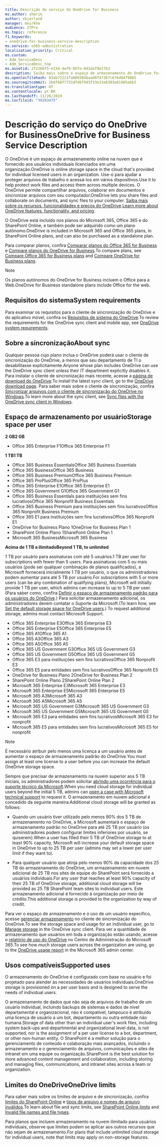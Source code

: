 ```yaml
---
title: Descrição do serviço do OneDrive for Business
ms.author: sharik
author: skjerland
manager: mnirkhe
audience: ITPro
ms.topic: reference
f1_keywords:
- onedrive-for-business-service-description
ms.service: o365-administration
localization_priority: Critical
ms.custom:
- Adm_ServiceDesc
- Adm_ServiceDesc_top
ms.assetid: 2f22b6f5-e154-4ef9-85fe-0d1daf9e27b3
description: Saiba mais sobre o espaço de armazenamento do OneDrive fornecido para cada plano de assinatura.
ms.openlocfilehash: 63ab72221fa009384baad0fd7367c676d84798b5
ms.sourcegitcommit: 2b9f68f7731dfd6f9d3f33e31e6303e81985ebb2
ms.translationtype: HT
ms.contentlocale: pt-BR
ms.lasthandoff: 11/26/2019
ms.locfileid: "39263475"
---
```

# <a name="onedrive-for-business-service-description"></a><span data-ttu-id="42c67-103">Descrição do serviço do OneDrive for Business</span><span class="sxs-lookup"><span data-stu-id="42c67-103">OneDrive for Business Service Description</span></span>

<span data-ttu-id="42c67-104">O OneDrive é um espaço de armazenamento online na nuvem que é fornecido aos usuários individuais licenciados em uma organização.</span><span class="sxs-lookup"><span data-stu-id="42c67-104">OneDrive is online storage space in the cloud that's provided for individual licensed users in an organization.</span></span> <span data-ttu-id="42c67-105">Use-o para ajudar a proteger arquivos de trabalho e acessá-los em vários dispositivos.</span><span class="sxs-lookup"><span data-stu-id="42c67-105">Use it to help protect work files and access them across multiple devices.</span></span> <span data-ttu-id="42c67-106">O OneDrive permite compartilhar arquivos, colaborar em documentos e sincronizar arquivos com seu computador.</span><span class="sxs-lookup"><span data-stu-id="42c67-106">OneDrive lets you share files and collaborate on documents, and sync files to your computer.</span></span> <span data-ttu-id="42c67-107">[Saiba mais sobre os recursos, funcionalidades e preços do OneDrive](https://go.microsoft.com/fwlink/?linkid=850345).</span><span class="sxs-lookup"><span data-stu-id="42c67-107">[Learn more about OneDrive features, functionality, and pricing](https://go.microsoft.com/fwlink/?linkid=850345).</span></span>
  
<span data-ttu-id="42c67-108">O OneDrive está incluído nos planos do Microsoft 365, Office 365 e do SharePoint Online, e também pode ser adquirido como um plano autônomo.</span><span class="sxs-lookup"><span data-stu-id="42c67-108">OneDrive is included in Microsoft 365 and Office 365 plans, in SharePoint Online plans, and can also be purchased as a standalone plan.</span></span> 
    
<span data-ttu-id="42c67-109">Para comparar planos, confira [Comparar planos do Office 365 for Business](https://go.microsoft.com/fwlink/?linkid=799177) e [Compare planos do OneDrive for Business](https://products.office.com/onedrive-for-business/compare-onedrive-for-business-plans).</span><span class="sxs-lookup"><span data-stu-id="42c67-109">To compare plans, see [Compare Office 365 for Business plans](https://go.microsoft.com/fwlink/?linkid=799177) and [Compare OneDrive for Business plans](https://products.office.com/onedrive-for-business/compare-onedrive-for-business-plans).</span></span> 
  
> [!NOTE]
> <span data-ttu-id="42c67-110">Os planos autônomos do OneDrive for Business incluem o Office para a Web.</span><span class="sxs-lookup"><span data-stu-id="42c67-110">OneDrive for Business standalone plans include Office for the web.</span></span> 
  
## <a name="system-requirements"></a><span data-ttu-id="42c67-111">Requisitos do sistema</span><span class="sxs-lookup"><span data-stu-id="42c67-111">System requirements</span></span>

<span data-ttu-id="42c67-112">Para examinar os requisitos para o cliente de sincronização do OneDrive e do aplicativo móvel, confira os [Requisitos de sistema do OneDrive](https://go.microsoft.com/fwlink/?linkid=837584).</span><span class="sxs-lookup"><span data-stu-id="42c67-112">To review the requirements for the OneDrive sync client and mobile app, see [OneDrive system requirements](https://go.microsoft.com/fwlink/?linkid=837584).</span></span>
  
## <a name="about-sync"></a><span data-ttu-id="42c67-113">Sobre a sincronização</span><span class="sxs-lookup"><span data-stu-id="42c67-113">About sync</span></span>

<span data-ttu-id="42c67-114">Qualquer pessoa cujo plano inclua o OneDrive poderá usar o cliente de sincronização do OneDrive, a menos que seu departamento de TI o desabilitasse explicitamente.</span><span class="sxs-lookup"><span data-stu-id="42c67-114">Anyone whose plan includes OneDrive can use the OneDrive sync client unless their IT department explicitly disables it.</span></span> <span data-ttu-id="42c67-115">Para instalar o cliente de sincronização mais recente, acesse a [página de download do OneDrive](https://onedrive.live.com/about/download/).</span><span class="sxs-lookup"><span data-stu-id="42c67-115">To install the latest sync client, go to the [OneDrive download page](https://onedrive.live.com/about/download/).</span></span> <span data-ttu-id="42c67-116">Para saber mais sobre o cliente de sincronização, confira [Sincronizar arquivos com o cliente de sincronização do OneDrive no Windows](https://support.office.com/article/615391c4-2bd3-4aae-a42a-858262e42a49).</span><span class="sxs-lookup"><span data-stu-id="42c67-116">To learn more about the sync client, see [Sync files with the OneDrive sync client in Windows](https://support.office.com/article/615391c4-2bd3-4aae-a42a-858262e42a49).</span></span>
  
## <a name="storage-space-per-user"></a><span data-ttu-id="42c67-117">Espaço de armazenamento por usuário</span><span class="sxs-lookup"><span data-stu-id="42c67-117">Storage space per user</span></span>

<span data-ttu-id="42c67-118">**2 GB**</span><span class="sxs-lookup"><span data-stu-id="42c67-118">**2 GB**</span></span>

- <span data-ttu-id="42c67-119">Office 365 Enterprise F1</span><span class="sxs-lookup"><span data-stu-id="42c67-119">Office 365 Enterprise F1</span></span>

<span data-ttu-id="42c67-120">**1 TB**</span><span class="sxs-lookup"><span data-stu-id="42c67-120">**1 TB**</span></span>

- <span data-ttu-id="42c67-121">Office 365 Business Essentials</span><span class="sxs-lookup"><span data-stu-id="42c67-121">Office 365 Business Essentials</span></span>
- <span data-ttu-id="42c67-122">Office 365 Business</span><span class="sxs-lookup"><span data-stu-id="42c67-122">Office 365 Business</span></span>
- <span data-ttu-id="42c67-123">Office 365 Business Premium</span><span class="sxs-lookup"><span data-stu-id="42c67-123">Office 365 Business Premium</span></span>
- <span data-ttu-id="42c67-124">Office 365 ProPlus</span><span class="sxs-lookup"><span data-stu-id="42c67-124">Office 365 ProPlus</span></span>
- <span data-ttu-id="42c67-125">Office 365 Enterprise E1</span><span class="sxs-lookup"><span data-stu-id="42c67-125">Office 365 Enterprise E1</span></span>
- <span data-ttu-id="42c67-126">Office 365 Government G1</span><span class="sxs-lookup"><span data-stu-id="42c67-126">Office 365 Government G1</span></span>
- <span data-ttu-id="42c67-127">Office 365 Business Essentials para instituições sem fins lucrativos</span><span class="sxs-lookup"><span data-stu-id="42c67-127">Office 365 Nonprofit Business Essentials</span></span>
- <span data-ttu-id="42c67-128">Office 365 Business Premium para instituições sem fins lucrativos</span><span class="sxs-lookup"><span data-stu-id="42c67-128">Office 365 Nonprofit Business Premium</span></span>
- <span data-ttu-id="42c67-129">Office 365 E1 para instituições sem fins lucrativos</span><span class="sxs-lookup"><span data-stu-id="42c67-129">Office 365 Nonprofit E1</span></span>
- <span data-ttu-id="42c67-130">OneDrive for Business Plano 1</span><span class="sxs-lookup"><span data-stu-id="42c67-130">OneDrive for Business Plan 1</span></span>
- <span data-ttu-id="42c67-131">SharePoint Online Plano 1</span><span class="sxs-lookup"><span data-stu-id="42c67-131">SharePoint Online Plan 1</span></span>
- <span data-ttu-id="42c67-132">Microsoft 365 Business</span><span class="sxs-lookup"><span data-stu-id="42c67-132">Microsoft 365 Business</span></span>

<span data-ttu-id="42c67-133">**Acima de 1 TB a ilimitado**</span><span class="sxs-lookup"><span data-stu-id="42c67-133">**Beyond 1 TB, to unlimited**</span></span>
 
<span data-ttu-id="42c67-134">1 TB por usuário para assinaturas com até 5 usuários.</span><span class="sxs-lookup"><span data-stu-id="42c67-134">1 TB per user for subscriptions with fewer than 5 users.</span></span> <span data-ttu-id="42c67-135">Para assinaturas com 5 ou mais usuários (pode ser qualquer combinação de planos qualificados), a Microsoft fornecerá inicialmente 1 TB por usuário, o que os administradores podem aumentar para até 5 TB por usuário.</span><span class="sxs-lookup"><span data-stu-id="42c67-135">For subscriptions with 5 or more users (can be any combination of qualifying plans), Microsoft will initially provide 1 TB per user, which admins can increase to up to 5 TB per user.</span></span> <span data-ttu-id="42c67-136">(Para saber como, confira [Definir o espaço de armazenamento padrão para os usuários do OneDrive](/onedrive/set-default-storage-space).) Para solicitar armazenamento adicional, os administradores devem contatar o Suporte da Microsoft.</span><span class="sxs-lookup"><span data-stu-id="42c67-136">(To learn how, see [Set the default storage space for OneDrive users](/onedrive/set-default-storage-space).) To request additional storage, admins must contact Microsoft Support.</span></span>

- <span data-ttu-id="42c67-137">Office 365 Enterprise E3</span><span class="sxs-lookup"><span data-stu-id="42c67-137">Office 365 Enterprise E3</span></span>
- <span data-ttu-id="42c67-138">Office 365 Enterprise E5</span><span class="sxs-lookup"><span data-stu-id="42c67-138">Office 365 Enterprise E5</span></span>
- <span data-ttu-id="42c67-139">Office 365 A1</span><span class="sxs-lookup"><span data-stu-id="42c67-139">Office 365 A1</span></span>
- <span data-ttu-id="42c67-140">Office 365 A3</span><span class="sxs-lookup"><span data-stu-id="42c67-140">Office 365 A3</span></span>
- <span data-ttu-id="42c67-141">Office 365 A5</span><span class="sxs-lookup"><span data-stu-id="42c67-141">Office 365 A5</span></span>
- <span data-ttu-id="42c67-142">Office 365 US Government G3</span><span class="sxs-lookup"><span data-stu-id="42c67-142">Office 365 US Government G3</span></span>
- <span data-ttu-id="42c67-143">Office 365 US Government G5</span><span class="sxs-lookup"><span data-stu-id="42c67-143">Office 365 US Government G5</span></span>
- <span data-ttu-id="42c67-144">Office 365 E3 para instituições sem fins lucrativos</span><span class="sxs-lookup"><span data-stu-id="42c67-144">Office 365 Nonprofit E3</span></span>
- <span data-ttu-id="42c67-145">Office 365 E5 para entidades sem fins lucrativos</span><span class="sxs-lookup"><span data-stu-id="42c67-145">Office 365 Nonprofit E5</span></span>
- <span data-ttu-id="42c67-146">OneDrive for Business Plano 2</span><span class="sxs-lookup"><span data-stu-id="42c67-146">OneDrive for Business Plan 2</span></span>
- <span data-ttu-id="42c67-147">SharePoint Online Plano 2</span><span class="sxs-lookup"><span data-stu-id="42c67-147">SharePoint Online Plan 2</span></span>
- <span data-ttu-id="42c67-148">Microsoft 365 Enterprise E3</span><span class="sxs-lookup"><span data-stu-id="42c67-148">Microsoft 365 Enterprise E3</span></span>
- <span data-ttu-id="42c67-149">Microsoft 365 Enterprise E5</span><span class="sxs-lookup"><span data-stu-id="42c67-149">Microsoft 365 Enterprise E5</span></span>
- <span data-ttu-id="42c67-150">Microsoft 365 A3</span><span class="sxs-lookup"><span data-stu-id="42c67-150">Microsoft 365 A3</span></span>
- <span data-ttu-id="42c67-151">Microsoft 365 A5</span><span class="sxs-lookup"><span data-stu-id="42c67-151">Microsoft 365 A5</span></span>
- <span data-ttu-id="42c67-152">Microsoft 365 US Government G3</span><span class="sxs-lookup"><span data-stu-id="42c67-152">Microsoft 365 US Government G3</span></span>
- <span data-ttu-id="42c67-153">Microsoft 365 US Government G5</span><span class="sxs-lookup"><span data-stu-id="42c67-153">Microsoft 365 US Government G5</span></span>
- <span data-ttu-id="42c67-154">Microsoft 365 E3 para entidades sem fins lucrativos</span><span class="sxs-lookup"><span data-stu-id="42c67-154">Microsoft 365 E3 for nonprofit</span></span>
- <span data-ttu-id="42c67-155">Microsoft 365 E5 para entidades sem fins lucrativos</span><span class="sxs-lookup"><span data-stu-id="42c67-155">Microsoft 365 E5 for nonprofit</span></span>

> [!NOTE]
> <span data-ttu-id="42c67-156">É necessário atribuir pelo menos uma licença a um usuário antes de aumentar o espaço de armazenamento padrão do OneDrive.</span><span class="sxs-lookup"><span data-stu-id="42c67-156">You must assign at least one license to a user before you can increase the default OneDrive storage space.</span></span> 
  
<span data-ttu-id="42c67-157">Sempre que precisar de armazenamento na nuvem superior aos 5 TB iniciais, os administradores podem solicitar [abrindo uma ocorrência para o suporte técnico da Microsoft](https://go.microsoft.com/fwlink/?linkid=869559).</span><span class="sxs-lookup"><span data-stu-id="42c67-157">When you need cloud storage for individual users beyond the initial 5 TB, admins can [open a case with Microsoft technical support](https://go.microsoft.com/fwlink/?linkid=869559) to request it.</span></span> <span data-ttu-id="42c67-158">O armazenamento em nuvem adicional é concedido da seguinte maneira:</span><span class="sxs-lookup"><span data-stu-id="42c67-158">Additional cloud storage will be granted as follows:</span></span> 
  
- <span data-ttu-id="42c67-159">Quando um usuário tiver utilizado pelo menos 90% dos 5 TB de armazenamento no OneDrive, a Microsoft aumentará o espaço de armazenamento padrão no OneDrive para até 25 TB por usuário (os administradores podem configurar limites inferiores por usuário, se quiserem).</span><span class="sxs-lookup"><span data-stu-id="42c67-159">When a user has filled their 5 TB of OneDrive storage to at least 90% capacity, Microsoft will increase your default storage space in OneDrive to up to 25 TB per user (admins may set a lower per user limit if they want to).</span></span> 
    
- <span data-ttu-id="42c67-160">Para qualquer usuário que atinja pelo menos 90% da capacidade dos 25 TB do armazenamento do OneDrive, um armazenamento em nuvem adicional de 25 TB nos sites de equipe do SharePoint será fornecido a usuários individuais.</span><span class="sxs-lookup"><span data-stu-id="42c67-160">For any user that reaches at least 90% capacity of their 25 TB of OneDrive storage, additional cloud storage will be provided as 25 TB SharePoint team sites to individual users.</span></span> <span data-ttu-id="42c67-161">Este armazenamento adicional é fornecido à organização por meio de crédito.</span><span class="sxs-lookup"><span data-stu-id="42c67-161">This additional storage is provided to the organization by way of credit.</span></span>
    
<span data-ttu-id="42c67-162">Para ver o espaço de armazenamento e o uso de um usuário específico, acesse [gerenciar armazenamento](https://support.office.com/article/31519161-059C-4764-B6F8-F5CD29F7FE68) no cliente de sincronização do OneDrive.</span><span class="sxs-lookup"><span data-stu-id="42c67-162">To see the storage space and usage for an individual user, go to [Manage storage](https://support.office.com/article/31519161-059C-4764-B6F8-F5CD29F7FE68) in the OneDrive sync client.</span></span> <span data-ttu-id="42c67-163">Para ver a quantidade de armazenamento que usuários em toda a organização estão usando, acesse o [relatório de uso do OneDrive](/office365/admin/activity-reports/onedrive-for-business-usage) no Centro de Administração do Microsoft 365.</span><span class="sxs-lookup"><span data-stu-id="42c67-163">To see how much storage users across the organization are using, go to the [OneDrive usage report](/office365/admin/activity-reports/onedrive-for-business-usage) in the Microsoft 365 admin center.</span></span> 
   
## <a name="supported-uses"></a><span data-ttu-id="42c67-164">Usos compatíveis</span><span class="sxs-lookup"><span data-stu-id="42c67-164">Supported uses</span></span>

<span data-ttu-id="42c67-165">O armazenamento do OneDrive é configurado com base no usuário e foi projetado para atender às necessidades de usuários individuais.</span><span class="sxs-lookup"><span data-stu-id="42c67-165">OneDrive storage is provisioned on a per user basis and is designed to serve the needs of individual users.</span></span>
  
<span data-ttu-id="42c67-166">O armazenamento de dados que não seja de arquivos de trabalho de um usuário individual, incluindo backups de sistemas e dados de nível departamental e organizacional, não é compatível, tampouco é atribuído uma licença de usuário a um bot, departamento ou outra entidade não humana.</span><span class="sxs-lookup"><span data-stu-id="42c67-166">Storage of data other than an individual user's work files, including system back-ups and departmental and organizational level data, is not supported, nor is the assignment of a per user license to a bot, department, or other non-human entity.</span></span> <span data-ttu-id="42c67-167">O SharePoint é a melhor solução para o gerenciamento de conteúdo e colaboração mais avançados, incluindo o armazenamento e o gerenciamento de arquivos, comunicações e sites de intranet em uma equipe ou organização.</span><span class="sxs-lookup"><span data-stu-id="42c67-167">SharePoint is the best solution for more advanced content management and collaboration, including storing and managing files, communications, and intranet sites across a team or organization.</span></span>
  
## <a name="onedrive-limits"></a><span data-ttu-id="42c67-168">Limites do OneDrive</span><span class="sxs-lookup"><span data-stu-id="42c67-168">OneDrive limits</span></span>

<span data-ttu-id="42c67-169">Para saber mais sobre os limites de arquivo e de sincronização, confira [limites do SharePoint Online](/office365/servicedescriptions/sharepoint-online-service-description/sharepoint-online-limits) e [tipos de arquivo e nomes de arquivo inválidos](https://support.office.com/article/64883a5d-228e-48f5-b3d2-eb39e07630fa).</span><span class="sxs-lookup"><span data-stu-id="42c67-169">To learn about file and sync limits, see [SharePoint Online limits](/office365/servicedescriptions/sharepoint-online-service-description/sharepoint-online-limits) and [Invalid file names and file types](https://support.office.com/article/64883a5d-228e-48f5-b3d2-eb39e07630fa).</span></span>
  
<span data-ttu-id="42c67-170">Para planos que incluem armazenamento na nuvem ilimitado para usuários individuais, observe que limites podem se aplicar aos outros recursos que não sejam de armazenamento.</span><span class="sxs-lookup"><span data-stu-id="42c67-170">For plans that include unlimited cloud storage for individual users, note that limits may apply on non-storage features.</span></span> 
  